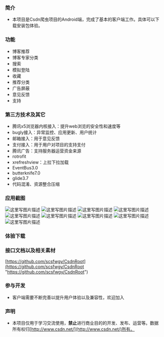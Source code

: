 ### 简介
* 本项目是Csdn爬虫项目的Android端，完成了基本的客户端工作。具体可以下载安装包体验。

### 功能
* 博客推荐
* 博客专家分类
* 搜索
* 模拟登陆
* 收藏
* 推荐分类
* 广告屏蔽
* 意见反馈
* 支持

### 第三方技术及其它
* 腾讯x5浏览器内核接入：提升web浏览的安全性和速度等
* bugly接入：异常监控、应用更新、用户统计
* 邮箱接入：用于意见反馈
* 支付接入：用于用户对项目的支持支付
* 腾讯广告：支持服务器运营资金来源
* rotrofit
* xrefreshview：上拉下拉加载
* EventBus3.0
* butterknife7.0
* glide3.7
* 代码混淆、资源整合压缩

### 应用截图
![这里写图片描述](http://img.blog.csdn.net/20170527100538839?watermark/2/text/aHR0cDovL2Jsb2cuY3Nkbi5uZXQvd2d5c2NzZg==/font/5a6L5L2T/fontsize/400/fill/I0JBQkFCMA==/dissolve/70/gravity/SouthEast)
![这里写图片描述](http://img.blog.csdn.net/20170527100549818?watermark/2/text/aHR0cDovL2Jsb2cuY3Nkbi5uZXQvd2d5c2NzZg==/font/5a6L5L2T/fontsize/400/fill/I0JBQkFCMA==/dissolve/70/gravity/SouthEast)
![这里写图片描述](http://img.blog.csdn.net/20170527100602521?watermark/2/text/aHR0cDovL2Jsb2cuY3Nkbi5uZXQvd2d5c2NzZg==/font/5a6L5L2T/fontsize/400/fill/I0JBQkFCMA==/dissolve/70/gravity/SouthEast)
![这里写图片描述](http://img.blog.csdn.net/20170527100613131?watermark/2/text/aHR0cDovL2Jsb2cuY3Nkbi5uZXQvd2d5c2NzZg==/font/5a6L5L2T/fontsize/400/fill/I0JBQkFCMA==/dissolve/70/gravity/SouthEast)
![这里写图片描述](http://img.blog.csdn.net/20170527100623901?watermark/2/text/aHR0cDovL2Jsb2cuY3Nkbi5uZXQvd2d5c2NzZg==/font/5a6L5L2T/fontsize/400/fill/I0JBQkFCMA==/dissolve/70/gravity/SouthEast)
![这里写图片描述](http://img.blog.csdn.net/20170527100635569?watermark/2/text/aHR0cDovL2Jsb2cuY3Nkbi5uZXQvd2d5c2NzZg==/font/5a6L5L2T/fontsize/400/fill/I0JBQkFCMA==/dissolve/70/gravity/SouthEast)
![这里写图片描述](http://img.blog.csdn.net/20170527100651995?watermark/2/text/aHR0cDovL2Jsb2cuY3Nkbi5uZXQvd2d5c2NzZg==/font/5a6L5L2T/fontsize/400/fill/I0JBQkFCMA==/dissolve/70/gravity/SouthEast)
![这里写图片描述](http://img.blog.csdn.net/20170527100703070?watermark/2/text/aHR0cDovL2Jsb2cuY3Nkbi5uZXQvd2d5c2NzZg==/font/5a6L5L2T/fontsize/400/fill/I0JBQkFCMA==/dissolve/70/gravity/SouthEast)
![这里写图片描述](http://img.blog.csdn.net/20170527100715199?watermark/2/text/aHR0cDovL2Jsb2cuY3Nkbi5uZXQvd2d5c2NzZg==/font/5a6L5L2T/fontsize/400/fill/I0JBQkFCMA==/dissolve/70/gravity/SouthEast)

### 体验下载


### 接口文档以及相关素材
[https://github.com/scsfwgy/CsdnRoot](https://github.com/scsfwgy/CsdnRoot "https://github.com/scsfwgy/CsdnRoot")

### 参与开发
* 客户端需要不断完善以提升用户体验以及兼容性，欢迎加入

### 声明
* 本项目仅用于学习交流使用，**禁止**进行商业目的的开发、发布、运营等。数据所有权归[http://www.csdn.net/](http://www.csdn.net/)所有。


